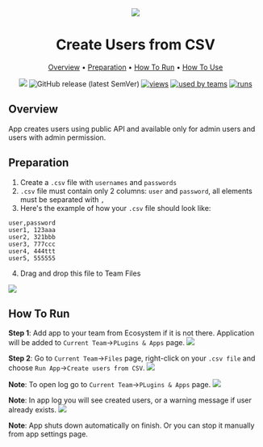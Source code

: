 <div align="center" markdown>

<img src="https://i.imgur.com/I3gDQn7.png"/>

# Create Users from CSV

<p align="center">
  <a href="#Overview">Overview</a> •
  <a href="#Preparation">Preparation</a> •
  <a href="#How-To-Run">How To Run</a> •
  <a href="#How-To-Use">How To Use</a>
</p>

[![](https://img.shields.io/badge/slack-chat-green.svg?logo=slack)](https://supervise.ly/slack)
![GitHub release (latest SemVer)](https://img.shields.io/github/v/release/supervisely-ecosystem/remote-import)
[![views](https://app.supervise.ly/public/api/v3/ecosystem.counters?repo=supervisely-ecosystem/create-users-from-csv&counter=views&label=views)](https://supervise.ly)
[![used by teams](https://app.supervise.ly/public/api/v3/ecosystem.counters?repo=supervisely-ecosystem/create-users-from-csv&counter=downloads&label=used%20by%20teams)](https://supervise.ly)
[![runs](https://app.supervise.ly/public/api/v3/ecosystem.counters?repo=supervisely-ecosystem/create-users-from-csv&counter=runs&label=runs&123)](https://supervise.ly)

</div>

## Overview

App creates users using public API and available only for admin users and users with admin permission.


## Preparation

1. Create a `.csv` file with `usernames` and `passwords`
2. `.csv` file must contain only 2 columns: `user` and `password`, all elements must be separated with `,`
3. Here's the example of how your `.csv` file should look like:
```
user,password
user1, 123aaa
user2, 321bbb
user3, 777ccc
user4, 444ttt
user5, 555555
```

4. Drag and drop this file to Team Files
<img src="https://i.imgur.com/mgzaJTu.giff"/>

## How To Run 
**Step 1**: Add app to your team from Ecosystem if it is not there. Application will be added to `Current Team`->`PLugins & Apps` page.
<img src="https://i.imgur.com/trrHF5g.png"/> 

**Step 2**: Go to `Current Team`->`Files` page, right-click on your `.csv file` and choose `Run App`->`Create users from CSV`.
<img src="https://i.imgur.com/qlEcP2t.png"/> 

**Note**: To open log go to `Current Team`->`PLugins & Apps` page.
<img src="https://i.imgur.com/mzVYWKF.png"/>

**Note**: In app log you will see created users, or a warning message if user already exists.
<img src="https://i.imgur.com/1d5scxy.png"/>

**Note**: App shuts down automatically on finish. Or you can stop it manually from app settings page.
